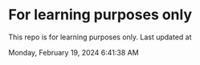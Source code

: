 # For learning purposes only
This repo is for learning purposes only.
Last updated at

Monday, February 19, 2024 6:41:38 AM

